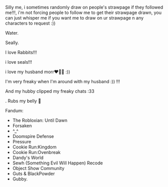 Silly me, i sometimes randomly draw on people's strawpage if they followed me!!!, i'm not forcing people to follow me to get their strawpage drawn, you can just whisper me if you want me to draw on ur strawpage n any characters to request :))

Water.

Seally.

I love Rabbits!!!

i love seals!!!

i love my husband morr❤️🎀🌈 :))

I'm very freaky when I'm around with my husband :)) !!! 

And my hubby clipped my freaky chats :33

. Rubs my belly 🤪

Fandum:
- The Robloxian: Until Dawn
- Forsaken
- ^_^
- Doomspire Defense
- Pressure
- Cookie Run:Kingdom
- Cookie Run:Ovenbreak
- Dandy's World
- Sewh (Something Evil Will Happen) Recode
- Object Show Community
- Guts & BlackPowder 
- Gubby. 
